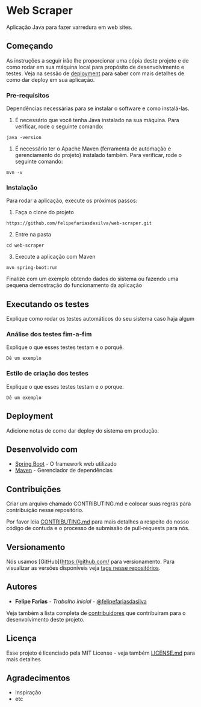 # Web Scraper

Aplicação Java para fazer varredura em web sites.

## Começando

As instruções a seguir irão lhe proporcionar uma cópia deste projeto e de como rodar em sua máquina local para propósito de desenvolvimento e testes. Veja na sessão de [deployment](#Deployment) para saber com mais detalhes de como dar deploy em sua aplicação.

### Pre-requisitos

Dependências necessárias para se instalar o software e como instalá-las.

1. É necessário que você tenha Java instalado na sua máquina. Para verificar, rode o seguinte comando:

```
java -version
```

1. É necessário ter o Apache Maven (ferramenta de automação e gerenciamento do projeto) instalado também. Para verificar, rode o seguinte comando:

```
mvn -v
```

### Instalação

Para rodar a aplicação, execute os próximos passos:

1. Faça o clone do projeto
```
https://github.com/felipefariasdasilva/web-scraper.git
```

2. Entre na pasta

```
cd web-scraper
```

3. Execute a aplicação com Maven

```
mvn spring-boot:run
```

Finalize com um exemplo obtendo dados do sistema ou fazendo uma pequena demostração do funcionamento da aplicação


## Executando os testes

Explique como rodar os testes automáticos do seu sistema caso haja algum


### Análise dos testes fim-a-fim

Explique o que esses testes testam e o porquê.

```
Dê um exemplo
```

### Estilo de criação dos testes

Explique o que esses testes testam e o porque.

```
Dê um exemplo
```

## Deployment

Adicione notas de como dar deploy do sistema em produção.

## Desenvolvido com
* [Spring Boot](https://spring.io/projects/spring-boot) - O framework web utilizado
* [Maven](https://maven.apache.org/) - Gerenciador de dependências

## Contribuições

Criar um arquivo chamado CONTRIBUTING.md e colocar suas regras para contribuição nesse repositório.

Por favor leia [CONTRIBUTING.md]() para mais detalhes a respeito do nosso código de contuda e o processo de submissão de pull-requests para nós.

## Versionamento

Nós usamos [GitHub](https://github.com/ para versionamento. Para visualizar as versões disponíveis veja [tags nesse repositórios](https://github.com/your/project/tags). 

## Autores

* **Felipe Farias** - *Trabalho inicial* - [@felipefariasdasilva](https://github.com/felipefariasdasilva)

Veja também a lista completa de [contribuidores](https://github.com/your/project/contributors) que contribuiram para o desenvolvimento deste projeto.

## Licença

Esse projeto é licenciado pela MIT License - veja também [LICENSE.md](LICENSE.md) para mais detalhes

## Agradecimentos

* Inspiração
* etc
